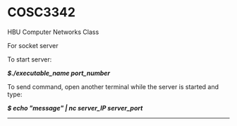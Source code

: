 # COSC3342
HBU Computer Networks Class

For socket server

To start server:

***$./executable_name port_number***

To send command, open another terminal while the server is started and type:

***$ echo "message" | nc server_IP server_port***

-------------------------
